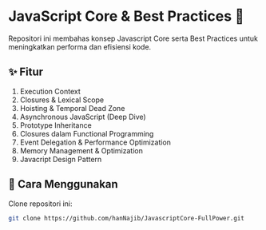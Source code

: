 # JavaScript Core & Best Practices 🚀

Repositori ini membahas konsep Javascript Core serta Best Practices untuk meningkatkan performa dan efisiensi kode.

## ✨ Fitur
1. Execution Context  
2. Closures & Lexical Scope  
3. Hoisting & Temporal Dead Zone  
4. Asynchronous JavaScript (Deep Dive)  
5. Prototype Inheritance  
6. Closures dalam Functional Programming  
7. Event Delegation & Performance Optimization  
8. Memory Management & Optimization
9. Javacript Design Pattern 

## 🚀 Cara Menggunakan  
Clone repositori ini:  
```sh
git clone https://github.com/hanNajib/JavascriptCore-FullPower.git
